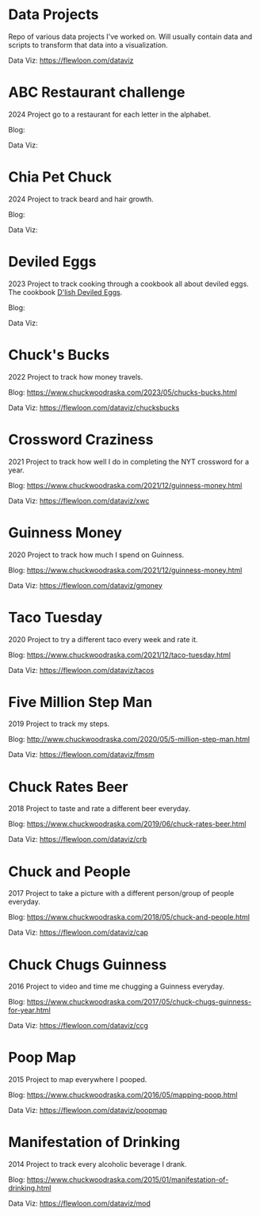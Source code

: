 # Data Projects
Repo of various data projects I've worked on. Will usually contain data and scripts to transform that data into a
visualization.

Data Viz: https://flewloon.com/dataviz

# ABC Restaurant challenge
2024 Project go to a restaurant for each letter in the alphabet.

Blog: 

Data Viz: 

# Chia Pet Chuck
2024 Project to track beard and hair growth.

Blog: 

Data Viz: 

# Deviled Eggs
2023 Project to track cooking through a cookbook all about deviled eggs. The cookbook [D'lish Deviled Eggs](https://www.amazon.com/DLish-Deviled-Eggs-Collection-Creative/dp/1449427502).

Blog: 

Data Viz: 

# Chuck's Bucks
2022 Project to track how money travels.

Blog: https://www.chuckwoodraska.com/2023/05/chucks-bucks.html

Data Viz: https://flewloon.com/dataviz/chucksbucks

# Crossword Craziness
2021 Project to track how well I do in completing the NYT crossword for a year.

Blog: https://www.chuckwoodraska.com/2021/12/guinness-money.html

Data Viz: https://flewloon.com/dataviz/xwc

# Guinness Money
2020 Project to track how much I spend on Guinness.

Blog: https://www.chuckwoodraska.com/2021/12/guinness-money.html

Data Viz: https://flewloon.com/dataviz/gmoney

# Taco Tuesday
2020 Project to try a different taco every week and rate it.

Blog: https://www.chuckwoodraska.com/2021/12/taco-tuesday.html

Data Viz: https://flewloon.com/dataviz/tacos

# Five Million Step Man
2019 Project to track my steps.

Blog: http://www.chuckwoodraska.com/2020/05/5-million-step-man.html

Data Viz: https://flewloon.com/dataviz/fmsm

# Chuck Rates Beer
2018 Project to taste and rate a different beer everyday.

Blog: https://www.chuckwoodraska.com/2019/06/chuck-rates-beer.html

Data Viz: https://flewloon.com/dataviz/crb

# Chuck and People
2017 Project to take a picture with a different person/group of people everyday.

Blog: https://www.chuckwoodraska.com/2018/05/chuck-and-people.html

Data Viz: https://flewloon.com/dataviz/cap

# Chuck Chugs Guinness
2016 Project to video and time me chugging a Guinness everyday.

Blog: https://www.chuckwoodraska.com/2017/05/chuck-chugs-guinness-for-year.html

Data Viz: https://flewloon.com/dataviz/ccg

# Poop Map
2015 Project to map everywhere I pooped.

Blog: https://www.chuckwoodraska.com/2016/05/mapping-poop.html

Data Viz: https://flewloon.com/dataviz/poopmap

# Manifestation of Drinking
2014 Project to track every alcoholic beverage I drank.

Blog: https://www.chuckwoodraska.com/2015/01/manifestation-of-drinking.html

Data Viz: https://flewloon.com/dataviz/mod
